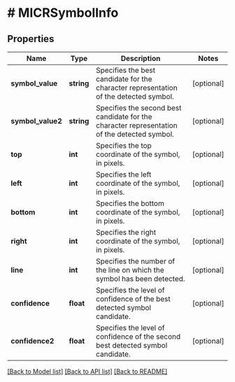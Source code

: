 # # MICRSymbolInfo

## Properties

Name | Type | Description | Notes
------------ | ------------- | ------------- | -------------
**symbol_value** | **string** | Specifies the best candidate for the character representation of the detected symbol. | [optional] 
**symbol_value2** | **string** | Specifies the second best candidate for the character representation of the detected symbol. | [optional] 
**top** | **int** | Specifies the top coordinate of the symbol, in pixels. | [optional] 
**left** | **int** | Specifies the left coordinate of the symbol, in pixels. | [optional] 
**bottom** | **int** | Specifies the bottom coordinate of the symbol, in pixels. | [optional] 
**right** | **int** | Specifies the right coordinate of the symbol, in pixels. | [optional] 
**line** | **int** | Specifies the number of the line on which the symbol has been detected. | [optional] 
**confidence** | **float** | Specifies the level of confidence of the best detected symbol candidate. | [optional] 
**confidence2** | **float** | Specifies the level of confidence of the second best detected symbol candidate. | [optional] 

[[Back to Model list]](../../README.md#documentation-for-models) [[Back to API list]](../../README.md#documentation-for-api-endpoints) [[Back to README]](../../README.md)


